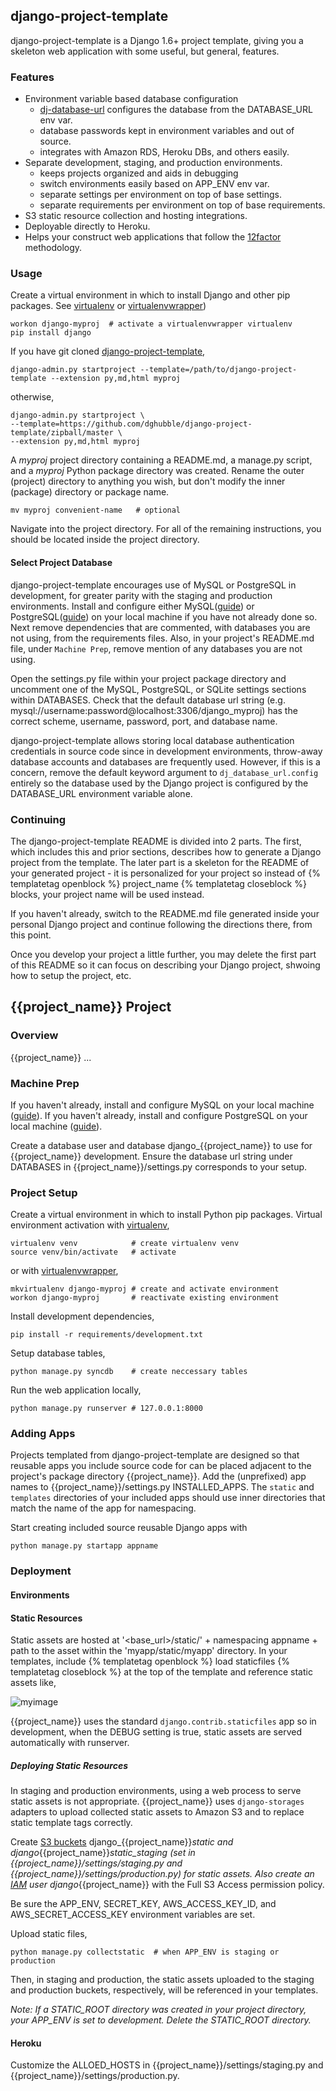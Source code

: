 ## django-project-template

django-project-template is a Django 1.6+ project template, giving you a skeleton web application with some useful, but general, features. 

### Features

+ Environment variable based database configuration
    + [dj-database-url](https://github.com/kennethreitz/dj-database-url) configures the database from the DATABASE_URL env var.
    + database passwords kept in environment variables and out of source.
    + integrates with Amazon RDS, Heroku DBs, and others easily.
+ Separate development, staging, and production environments.
    + keeps projects organized and aids in debugging
    + switch environments easily based on APP_ENV env var.
    + separate settings per environment on top of base settings.
    + separate requirements per environment on top of base requirements.
+ S3 static resource collection and hosting integrations.
+ Deployable directly to Heroku.
+ Helps your construct web applications that follow the [12factor](http://12factor.net/) methodology.

### Usage

Create a virtual environment in which to install Django and other pip packages. See [virtualenv](https://pypi.python.org/pypi/virtualenv) or [virtualenvwrapper](http://virtualenvwrapper.readthedocs.org/en/latest/))

    workon django-myproj  # activate a virtualenvwrapper virtualenv
    pip install django

If you have git cloned [django-project-template](https://github.com/dghubble/django-project-template),

    django-admin.py startproject --template=/path/to/django-project-template --extension py,md,html myproj

otherwise,

    django-admin.py startproject \
    --template=https://github.com/dghubble/django-project-template/zipball/master \
    --extension py,md,html myproj

A *myproj* project directory containing a README.md, a manage.py script, and a *myproj* Python package directory was created. Rename the outer (project) directory to anything you wish, but don't modify the inner (package) directory or package name.

    mv myproj convenient-name   # optional

Navigate into the project directory. For all of the remaining instructions, you should be located inside the project directory.

#### Select Project Database

django-project-template encourages use of MySQL or PostgreSQL in development, for greater parity with the staging and production environments. Install and configure either MySQL([guide]()) or PostgreSQL([guide]()) on your local machine if you have not already done so. Next remove dependencies that are commented, with databases you are not using, from the requirements files. Also, in your project's README.md file, under `Machine Prep`, remove mention of any databases you are not using.

Open the settings.py file within your project package directory and uncomment one of the MySQL, PostgreSQL, or SQLite settings sections within DATABASES. Check that the default database url string (e.g. mysql://username:password@localhost:3306/django_myproj) has the correct scheme, username, password, port, and database name.

django-project-template allows storing local database authentication credentials in source code since in development environments, throw-away database accounts and databases are frequently used. However, if this is a concern, remove the default keyword argument to `dj_database_url.config` entirely so the database used by the Django project is configured by the DATABASE_URL environment variable alone.

### Continuing

The django-project-template README is divided into 2 parts. The first, which includes this and prior sections, describes how to generate a Django project from the template. The later part is a skeleton for the README of your generated project - it is personalized for your project so instead of {% templatetag openblock %} project_name {% templatetag closeblock %} blocks, your project name will be used instead. 

If you haven't already, switch to the README.md file generated inside your personal Django project and continue following the directions there, from this point. 

Once you develop your project a little further, you may delete the first part of this README so it can focus on describing your Django project, shwoing how to setup the project, etc. 


## {{project_name}} Project

### Overview

{{project_name}} ...

### Machine Prep

If you haven't already, install and configure MySQL on your local machine ([guide]()). 
If you haven't already, install and configure PostgreSQL on your local machine ([guide]()). 

Create a database user and database django_{{project_name}} to use for {{project_name}} development. Ensure the database url string under DATABASES in {{project_name}}/settings.py corresponds to your setup.

### Project Setup

Create a virtual environment in which to install Python pip packages. Virtual environment activation with [virtualenv](https://pypi.python.org/pypi/virtualenv),

    virtualenv venv            # create virtualenv venv
    source venv/bin/activate   # activate 

or with [virtualenvwrapper](http://virtualenvwrapper.readthedocs.org/en/latest/),

    mkvirtualenv django-myproj # create and activate environment
    workon django-myproj       # reactivate existing environment

Install development dependencies,

    pip install -r requirements/development.txt

Setup database tables,

    python manage.py syncdb    # create neccessary tables

Run the web application locally,

    python manage.py runserver # 127.0.0.1:8000


### Adding Apps

Projects templated from django-project-template are designed so that reusable apps you include source code for can be placed adjacent to the project's package directory {{project_name}}. Add the (unprefixed) app names to {{project_name}}/settings.py INSTALLED_APPS. The `static` and `templates` directories of your included apps should use inner directories that match the name of the app for namespacing.

Start creating included source reusable Django apps with

    python manage.py startapp appname

### Deployment

#### Environments

#### Static Resources

Static assets are hosted at '<base_url>/static/' + namespacing appname + path to the asset within the 'myapp/static/myapp' directory. In your templates, include {% templatetag openblock %} load staticfiles {% templatetag closeblock %} at the top of the template and reference static assets like,

<img src="{% templatetag openblock %} static 'appname/img/myimage.png' {% templatetag closeblock %}" alt="myimage">

{{project_name}} uses the standard `django.contrib.staticfiles` app so in development, when the DEBUG setting is true, static assets are served automatically with runserver. 

##### Deploying Static Resources

In staging and production environments, using a web process to serve static assets is not appropriate. {{project_name}} uses `django-storages` adapters to upload collected static assets to Amazon S3 and to replace static template tags correctly.

Create [S3 buckets](https://console.aws.amazon.com/s3) django_{{project_name}}_static and django_{{project_name}}_static_staging (set in {{project_name}}/settings/staging.py and {{project_name}}/settings/production.py) for static assets. Also create an [IAM](https://console.aws.amazon.com/iam/home) user django_{{project_name}} with the Full S3 Access permission policy.

Be sure the APP_ENV, SECRET_KEY, AWS_ACCESS_KEY_ID, and AWS_SECRET_ACCESS_KEY environment variables are set.

Upload static files,

    python manage.py collectstatic  # when APP_ENV is staging or production

Then, in staging and production, the static assets uploaded to the staging and production buckets, respectively, will be referenced in your templates.

*Note: If a STATIC_ROOT directory was created in your project directory, your APP_ENV is set to development. Delete the STATIC_ROOT directory.*

#### Heroku

Customize the ALLOED_HOSTS in {{project_name}}/settings/staging.py and {{project_name}}/settings/production.py.



